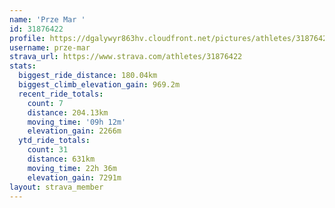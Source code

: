 ```yaml
---
name: 'Prze Mar '
id: 31876422
profile: https://dgalywyr863hv.cloudfront.net/pictures/athletes/31876422/22548952/6/large.jpg
username: prze-mar
strava_url: https://www.strava.com/athletes/31876422
stats:
  biggest_ride_distance: 180.04km
  biggest_climb_elevation_gain: 969.2m
  recent_ride_totals:
    count: 7
    distance: 204.13km
    moving_time: '09h 12m'
    elevation_gain: 2266m
  ytd_ride_totals:
    count: 31
    distance: 631km
    moving_time: 22h 36m
    elevation_gain: 7291m
layout: strava_member
--- 
```

